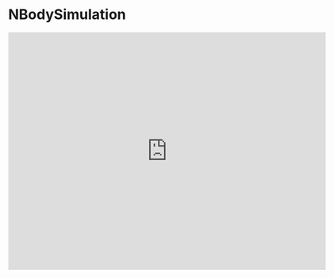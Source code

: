 # NBodySimulation

<iframe width="640" height="480" src="https://www.youtube.com/embed/r_MUnu_LsIM" frameborder="0" allow="accelerometer; autoplay; encrypted-media; gyroscope; picture-in-picture" allowfullscreen></iframe>


